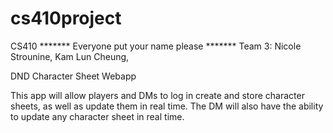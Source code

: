 # cs410project
CS410
******* Everyone put your name please *******
Team 3: Nicole Strounine, Kam Lun Cheung, 

DND Character Sheet Webapp

This app will allow players and DMs to log in create and store character sheets, as well as update them in real time. The DM will also have the ability to update any character sheet in real time. 
